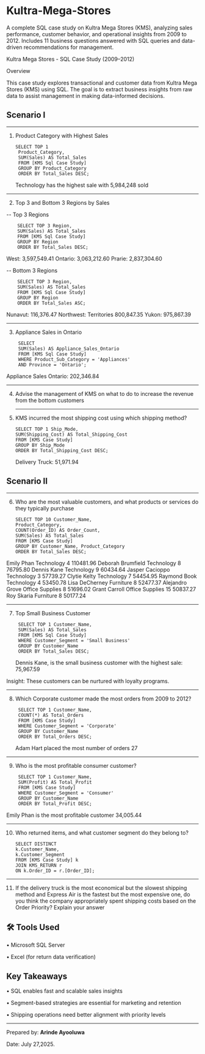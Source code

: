 # Kultra-Mega-Stores
A complete SQL case study on Kultra Mega Stores (KMS), analyzing sales performance, customer behavior, and operational insights from 2009 to 2012. Includes 11 business questions answered with SQL queries and data-driven recommendations for management.

Kultra Mega Stores - SQL Case Study (2009–2012)

Overview

This case study explores transactional and customer data from Kultra Mega Stores (KMS) using SQL. The goal is to extract business insights from raw data to assist management in making data-informed decisions.

 ## Scenario I
________________________________________
1. Product Category with Highest Sales

    
       SELECT TOP 1
        Product_Category, 
        SUM(Sales) AS Total_Sales
        FROM [KMS Sql Case Study]
        GROUP BY Product_Category
        ORDER BY Total_Sales DESC;
   
   Technology has the highest sale with	5,984,248 sold

________________________________________
2. Top 3 and Bottom 3 Regions by Sales
   
-- Top 3 Regions

        SELECT TOP 3 Region,
        SUM(Sales) AS Total_Sales
        FROM [KMS Sql Case Study]
        GROUP BY Region
        ORDER BY Total_Sales DESC;

West:	3,597,549.41
Ontario:	3,063,212.60
Prarie:	2,837,304.60

-- Bottom 3 Regions

        SELECT TOP 3 Region,
        SUM(Sales) AS Total_Sales
        FROM [KMS Sql Case Study]
        GROUP BY Region
        ORDER BY Total_Sales ASC;

Nunavut: 116,376.47
Northwest: Territories	800,847.35
Yukon:	975,867.39
________________________________________
3. Appliance Sales in Ontario
   
        SELECT 
        SUM(Sales) AS Appliance_Sales_Ontario
        FROM [KMS Sql Case Study]
        WHERE Product_Sub_Category = 'Appliances'
        AND Province = 'Ontario';
   
Appliance Sales Ontario: 202,346.84
___________________________________________
4. Advise the management of KMS on what to do to increase the revenue from the bottom customers 
   ________________________________________
5. KMS incurred the most shipping cost using which shipping method?

       SELECT TOP 1 Ship_Mode, 
       SUM(Shipping_Cost) AS Total_Shipping_Cost
       FROM [KMS Case Study]
       GROUP BY Ship_Mode
       ORDER BY Total_Shipping_Cost DESC;

   Delivery Truck:	51,971.94
   
## Scenario II
________________________________________
6. Who are the most valuable customers, 
and what products or services do they typically 
purchase

       SELECT TOP 10 Customer_Name, 
       Product_Category,
       COUNT(Order_ID) AS Order_Count,
       SUM(Sales) AS Total_Sales
       FROM [KMS Case Study]
       GROUP BY Customer_Name, Product_Category
       ORDER BY Total_Sales DESC;

Emily Phan	       Technology	     4	 110481.96
Deborah Brumfield	Technology	     8	 76795.80
Dennis Kane	      Technology	     9	 60434.64
Jasper Cacioppo  	Technology	     3	 57739.27
Clytie Kelty	     Technology	     7	 54454.95
Raymond Book	     Technology	     4	 53450.78
Lisa DeCherney	   Furniture	      8	 52477.37
Alejandro Grove  	Office Supplies	8	 51696.02
Grant Carroll	    Office Supplies	15	50837.27
Roy Skaria	       Furniture	      8	 50177.24
________________________________________
7. Top Small Business Customer
   
        SELECT TOP 1 Customer_Name, 
        SUM(Sales) AS Total_Sales
        FROM [KMS Sql Case Study]
        WHERE Customer_Segment = 'Small Business'
        GROUP BY Customer_Name
        ORDER BY Total_Sales DESC;
   
   Dennis Kane,	is the small business customer with the highest sale: 75,967.59

Insight: These customers can be nurtured with loyalty programs.
________________________________________
8. Which Corporate customer made the most orders from 2009 to 2012?
   
        SELECT TOP 1 Customer_Name, 
        COUNT(*) AS Total_Orders
        FROM [KMS Case Study]
        WHERE Customer_Segment = 'Corporate'
        GROUP BY Customer_Name
        ORDER BY Total_Orders DESC;
   
   Adam Hart placed the most number of orders 27
________________________________________
9. Who is the most profitable consumer customer?

        SELECT TOP 1 Customer_Name, 
        SUM(Profit) AS Total_Profit
        FROM [KMS Case Study]
        WHERE Customer_Segment = 'Consumer'
        GROUP BY Customer_Name
        ORDER BY Total_Profit DESC;

Emily Phan is the most profitable customer	34,005.44
________________________________________
10. Who returned items, and what customer segment do they belong to?

    	SELECT DISTINCT 
        k.Customer_Name, 
        k.Customer_Segment
        FROM [KMS Case Study] k
        JOIN KMS_RETURN r 
        ON k.Order_ID = r.[Order_ID];

________________________________________
11. If the delivery truck is the most economical but the slowest shipping method and 
Express Air is the fastest but the most expensive one, do you think the company appropriately spent shipping costs based on the Order Priority? Explain your answer 
       

## 🛠 Tools Used

•	Microsoft SQL Server

•	Excel (for return data verification)

## Key Takeaways

•	SQL enables fast and scalable sales insights

•	Segment-based strategies are essential for marketing and retention

•	Shipping operations need better alignment with priority levels
________________________________________

Prepared by: **Arinde Ayooluwa**

Date: July 27,2025.
   









   










   

   
   



    

